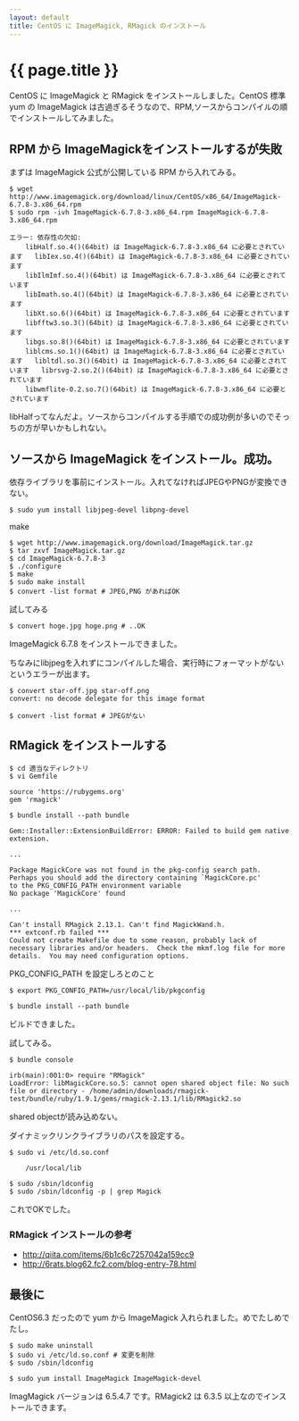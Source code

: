 ```yaml
---
layout: default
title: CentOS に ImageMagick, RMagick のインストール
---
```


{{ page.title }}
================================

CentOS に ImageMagick と RMagick をインストールしました。CentOS 標準 yum の ImageMagick は古過ぎるそうなので、RPM,ソースからコンパイルの順でインストールしてみました。

## RPM から ImageMagickをインストールするが失敗

まずは ImageMagick 公式が公開している RPM から入れてみる。

    $ wget http://www.imagemagick.org/download/linux/CentOS/x86_64/ImageMagick-6.7.8-3.x86_64.rpm
    $ sudo rpm -ivh ImageMagick-6.7.8-3.x86_64.rpm ImageMagick-6.7.8-3.x86_64.rpm

    エラー: 依存性の欠如:
        libHalf.so.4()(64bit) は ImageMagick-6.7.8-3.x86_64 に必要とされています	libIex.so.4()(64bit) は ImageMagick-6.7.8-3.x86_64 に必要とされています
        libIlmImf.so.4()(64bit) は ImageMagick-6.7.8-3.x86_64 に必要とされています
        libImath.so.4()(64bit) は ImageMagick-6.7.8-3.x86_64 に必要とされています
        libXt.so.6()(64bit) は ImageMagick-6.7.8-3.x86_64 に必要とされています
        libfftw3.so.3()(64bit) は ImageMagick-6.7.8-3.x86_64 に必要とされています
        libgs.so.8()(64bit) は ImageMagick-6.7.8-3.x86_64 に必要とされています
        liblcms.so.1()(64bit) は ImageMagick-6.7.8-3.x86_64 に必要とされています	libltdl.so.3()(64bit) は ImageMagick-6.7.8-3.x86_64 に必要とされています	librsvg-2.so.2()(64bit) は ImageMagick-6.7.8-3.x86_64 に必要とされています
        libwmflite-0.2.so.7()(64bit) は ImageMagick-6.7.8-3.x86_64 に必要とされています

libHalfってなんだよ。ソースからコンパイルする手順での成功例が多いのでそっちの方が早いかもしれない。

## ソースから ImageMagick をインストール。成功。

依存ライブラリを事前にインストール。入れてなければJPEGやPNGが変換できない。

    $ sudo yum install libjpeg-devel libpng-devel

make

    $ wget http://www.imagemagick.org/download/ImageMagick.tar.gz
    $ tar zxvf ImageMagick.tar.gz
    $ cd ImageMagick-6.7.8-3
    $ ./configure
    $ make
    $ sudo make install
    $ convert -list format # JPEG,PNG があればOK

試してみる

    $ convert hoge.jpg hoge.png # ..OK

ImageMagick 6.7.8 をインストールできました。

  
ちなみにlibjpegを入れずにコンパイルした場合、実行時にフォーマットがないというエラーが出ます。

    $ convert star-off.jpg star-off.png 
    convert: no decode delegate for this image format

    $ convert -list format # JPEGがない


## RMagick をインストールする

    $ cd 適当なディレクトリ
    $ vi Gemfile

    source 'https://rubygems.org'
    gem 'rmagick'

    $ bundle install --path bundle

    Gem::Installer::ExtensionBuildError: ERROR: Failed to build gem native extension.
     
    ...
     
    Package MagickCore was not found in the pkg-config search path.
    Perhaps you should add the directory containing `MagickCore.pc'
    to the PKG_CONFIG_PATH environment variable
    No package 'MagickCore' found
    
    ...
    
    Can't install RMagick 2.13.1. Can't find MagickWand.h.
    *** extconf.rb failed ***
    Could not create Makefile due to some reason, probably lack of
    necessary libraries and/or headers.  Check the mkmf.log file for more
    details.  You may need configuration options.

PKG_CONFIG_PATH を設定しろとのこと

    $ export PKG_CONFIG_PATH=/usr/local/lib/pkgconfig

    $ bundle install --path bundle

ビルドできました。

試してみる。

    $ bundle console

    irb(main):001:0> require "RMagick"
    LoadError: libMagickCore.so.5: cannot open shared object file: No such file or directory - /home/admin/downloads/rmagick-test/bundle/ruby/1.9.1/gems/rmagick-2.13.1/lib/RMagick2.so

shared objectが読み込めない。

ダイナミックリンクライブラリのパスを設定する。

    $ sudo vi /etc/ld.so.conf

        /usr/local/lib

    $ sudo /sbin/ldconfig
    $ sudo /sbin/ldconfig -p | grep Magick

これでOKでした。

### RMagick インストールの参考

- <http://qiita.com/items/6b1c6c7257042a159cc9>
- <http://6rats.blog62.fc2.com/blog-entry-78.html>



## 最後に

CentOS6.3 だったので yum から ImageMagick 入れられました。めでたしめでたし。

    $ sudo make uninstall
    $ sudo vi /etc/ld.so.conf # 変更を削除
    $ sudo /sbin/ldconfig

    $ sudo yum install ImageMagick ImageMagick-devel

ImagMagick バージョンは 6.5.4.7 です。RMagick2 は 6.3.5 以上なのでインストールできます。


